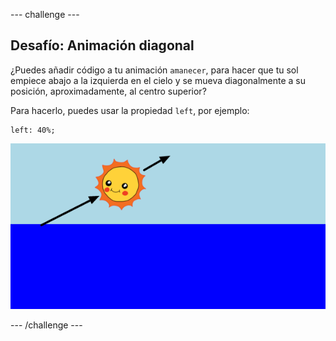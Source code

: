 \--- challenge \---

## Desafío: Animación diagonal

¿Puedes añadir código a tu animación `amanecer`, para hacer que tu sol empiece abajo a la izquierda en el cielo y se mueva diagonalmente a su posición, aproximadamente, al centro superior?

Para hacerlo, puedes usar la propiedad `left`, por ejemplo:

    left: 40%;
    

![captura de pantalla](images/sunrise-left.png)

\--- /challenge \---